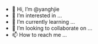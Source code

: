 - 👋 Hi, I’m @yanghjie
- 👀 I’m interested in ...
- 🌱 I’m currently learning ...
- 💞️ I’m looking to collaborate on ...
- 📫 How to reach me ...

<!---
yanghjie/yanghjie is a ✨ special ✨ repository because its `README.md` (this file) appears on your GitHub profile.
You can click the Preview link to take a look at your changes.
--->

